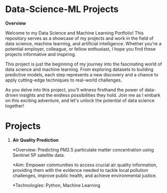 # Data-Science-ML Projects
**Overview**

Welcome to my Data Science and Machine Learning Portfolio! This repository serves as a showcase of my projects and work in the field of data science, machine learning, and artificial intelligence. Whether you're a potential employer, colleague, or fellow enthusiast, I hope you find these projects informative and inspiring.

This project is just the beginning of my journey into the fascinating world of data science and machine learning. From exploring datasets to building predictive models, each step represents a new discovery and a chance to apply cutting-edge techniques to real-world challenges.

As you delve into this project, you'll witness firsthand the power of data-driven insights and the endless possibilities they hold. Join me as I embark on this exciting adventure, and let's unlock the potential of data science together!

# Projects
1. **Air Quality Prediction**

   *Overview: Predicting PM2.5 particulate matter concentration using Sentinel 5P satellite data.
 
   *Aim: Empower communities to access crucial air quality information, providing them with the evidence needed to tackle local pollution challenges, improve public 
    health, 
    and achieve environmental justice.
 
   *Technologies: Python, Machine Learning
